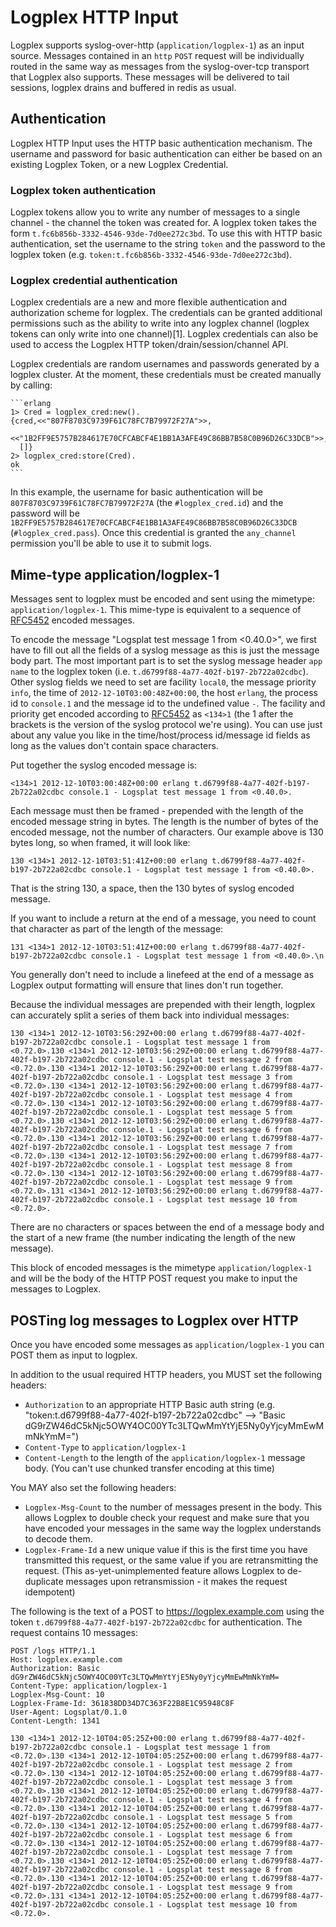 # Logplex HTTP Input

Logplex supports syslog-over-http (`application/logplex-1`) as an input source. Messages contained in an `http` `POST` request will be individually routed in the same way as messages from the syslog-over-tcp transport that Logplex also supports. These messages will be delivered to tail sessions, logplex drains and buffered in redis as usual.

## Authentication

Logplex HTTP Input uses the HTTP basic authentication mechanism. The username and password for basic authentication can either be based on an existing Logplex Token, or a new Logplex Credential.

### Logplex token authentication

Logplex tokens allow you to write any number of messages to a single channel - the channel the token was created for. A logplex token takes the form ``t.fc6b856b-3332-4546-93de-7d0ee272c3bd``. To use this with HTTP basic authentication, set the username to the string ``token`` and the password to the logplex token (e.g. `token:t.fc6b856b-3332-4546-93de-7d0ee272c3bd`).

### Logplex credential authentication

Logplex credentials are a new and more flexible authentication and authorization scheme for logplex. The credentials can be granted additional permissions such as the ability to write into any logplex channel (logplex tokens can only write into one channel)[1]. Logplex credentials can also be used to access the Logplex HTTP token/drain/session/channel API.

Logplex credentials are random usernames and passwords generated by a logplex cluster. At the moment, these credentials must be created manually by calling:

    ```erlang
    1> Cred = logplex_cred:new().
    {cred,<<"807F8703C9739F61C78FC7B79972F27A">>,
      <<"1B2FF9E5757B284617E70CFCABCF4E1BB1A3AFE49C86BB7B58C0B96D26C33DCB">>,
      []}
    2> logplex_cred:store(Cred).
    ok
    ```

In this example, the username for basic authentication will be `807F8703C9739F61C78FC7B79972F27A` (the `#logplex_cred.id`) and the password will be `1B2FF9E5757B284617E70CFCABCF4E1BB1A3AFE49C86BB7B58C0B96D26C33DCB` (`#logplex_cred.pass`). Once this credential is granted the `any_channel` permission you'll be able to use it to submit logs.

## Mime-type application/logplex-1

Messages sent to logplex must be encoded and sent using the mimetype: `application/logplex-1`. This mime-type is equivalent to a sequence of [RFC5452](https://tools.ietf.org/html/rfc5424) encoded messages.

To encode the message "Logsplat test message 1 from <0.40.0>", we first have to fill out all the fields of a syslog message as this is just the message body part. The most important part is to set the syslog message header `app name` to the logplex token (i.e. `t.d6799f88-4a77-402f-b197-2b722a02cdbc`). Other syslog fields we need to set are facility `local0`, the message priority `info`, the time of `2012-12-10T03:00:48Z+00:00`, the host `erlang`, the process id to `console.1` and the message id to the undefined value `-`. The facility and priority get encoded according to [RFC5452](https://tools.ietf.org/html/rfc5424) as `<134>1` (the 1 after the brackets is the version of the syslog protocol we're using). You can use just about any value you like in the time/host/process id/message id fields as long as the values don't contain space characters.

Put together the syslog encoded message is:

    <134>1 2012-12-10T03:00:48Z+00:00 erlang t.d6799f88-4a77-402f-b197-2b722a02cdbc console.1 - Logsplat test message 1 from <0.40.0>.

Each message must then be framed - prepended with the length of the encoded message string in bytes. The length is the number of bytes of the encoded message, not the number of characters. Our example above is 130 bytes long, so when framed, it will look like:

    130 <134>1 2012-12-10T03:51:41Z+00:00 erlang t.d6799f88-4a77-402f-b197-2b722a02cdbc console.1 - Logsplat test message 1 from <0.40.0>.

That is the string 130, a space, then the 130 bytes of syslog encoded message.

If you want to include a return at the end of a message, you need to count that character as part of the length of the message:

    131 <134>1 2012-12-10T03:51:41Z+00:00 erlang t.d6799f88-4a77-402f-b197-2b722a02cdbc console.1 - Logsplat test message 1 from <0.40.0>.\n

You generally don't need to include a linefeed at the end of a message as Logplex output formatting will ensure that lines don't run together.

Because the individual messages are prepended with their length, logplex can accurately split a series of them back into individual messages:

    130 <134>1 2012-12-10T03:56:29Z+00:00 erlang t.d6799f88-4a77-402f-b197-2b722a02cdbc console.1 - Logsplat test message 1 from <0.72.0>.130 <134>1 2012-12-10T03:56:29Z+00:00 erlang t.d6799f88-4a77-402f-b197-2b722a02cdbc console.1 - Logsplat test message 2 from <0.72.0>.130 <134>1 2012-12-10T03:56:29Z+00:00 erlang t.d6799f88-4a77-402f-b197-2b722a02cdbc console.1 - Logsplat test message 3 from <0.72.0>.130 <134>1 2012-12-10T03:56:29Z+00:00 erlang t.d6799f88-4a77-402f-b197-2b722a02cdbc console.1 - Logsplat test message 4 from <0.72.0>.130 <134>1 2012-12-10T03:56:29Z+00:00 erlang t.d6799f88-4a77-402f-b197-2b722a02cdbc console.1 - Logsplat test message 5 from <0.72.0>.130 <134>1 2012-12-10T03:56:29Z+00:00 erlang t.d6799f88-4a77-402f-b197-2b722a02cdbc console.1 - Logsplat test message 6 from <0.72.0>.130 <134>1 2012-12-10T03:56:29Z+00:00 erlang t.d6799f88-4a77-402f-b197-2b722a02cdbc console.1 - Logsplat test message 7 from <0.72.0>.130 <134>1 2012-12-10T03:56:29Z+00:00 erlang t.d6799f88-4a77-402f-b197-2b722a02cdbc console.1 - Logsplat test message 8 from <0.72.0>.130 <134>1 2012-12-10T03:56:29Z+00:00 erlang t.d6799f88-4a77-402f-b197-2b722a02cdbc console.1 - Logsplat test message 9 from <0.72.0>.131 <134>1 2012-12-10T03:56:29Z+00:00 erlang t.d6799f88-4a77-402f-b197-2b722a02cdbc console.1 - Logsplat test message 10 from <0.72.0>.

There are no characters or spaces between the end of a message body and the start of a new frame (the number indicating the length of the new message).

This block of encoded messages is the mimetype `application/logplex-1` and will be the body of the HTTP POST request you make to input the messages to Logplex.

## POSTing log messages to Logplex over HTTP 

Once you have encoded some messages as `application/logplex-1` you can POST them as input to logplex.

In addition to the usual required HTTP headers, you MUST set the following headers:

* `Authorization` to an appropriate HTTP Basic auth string (e.g. "token:t.d6799f88-4a77-402f-b197-2b722a02cdbc" --> "Basic dG9rZW46dC5kNjc5OWY4OC00YTc3LTQwMmYtYjE5Ny0yYjcyMmEwMmNkYmM=")
* `Content-Type` to `application/logplex-1`
* `Content-Length` to the length of the `application/logplex-1` message body. (You can't use chunked transfer encoding at this time)

You MAY also set the following headers:
* `Logplex-Msg-Count` to the number of messages present in the body. This allows Logplex to double check your request and make sure that you have encoded your messages in the same way the logplex understands to decode them.
* `Logplex-Frame-Id` a new unique value if this is the first time you have transmitted this request, or the same value if you are retransmitting the request. (This as-yet-unimplemented feature allows Logplex to de-duplicate messages upon retransmission - it makes the request idempotent)

The following is the text of a POST to https://logplex.example.com using the token `t.d6799f88-4a77-402f-b197-2b722a02cdbc` for authentication. The request contains 10 messages:

    POST /logs HTTP/1.1
    Host: logplex.example.com
    Authorization: Basic dG9rZW46dC5kNjc5OWY4OC00YTc3LTQwMmYtYjE5Ny0yYjcyMmEwMmNkYmM=
    Content-Type: application/logplex-1
    Logplex-Msg-Count: 10
    Logplex-Frame-Id: 361838DD34D7C363F22B8E1C95948C8F
    User-Agent: Logsplat/0.1.0
    Content-Length: 1341
    
    130 <134>1 2012-12-10T04:05:25Z+00:00 erlang t.d6799f88-4a77-402f-b197-2b722a02cdbc console.1 - Logsplat test message 1 from <0.72.0>.130 <134>1 2012-12-10T04:05:25Z+00:00 erlang t.d6799f88-4a77-402f-b197-2b722a02cdbc console.1 - Logsplat test message 2 from <0.72.0>.130 <134>1 2012-12-10T04:05:25Z+00:00 erlang t.d6799f88-4a77-402f-b197-2b722a02cdbc console.1 - Logsplat test message 3 from <0.72.0>.130 <134>1 2012-12-10T04:05:25Z+00:00 erlang t.d6799f88-4a77-402f-b197-2b722a02cdbc console.1 - Logsplat test message 4 from <0.72.0>.130 <134>1 2012-12-10T04:05:25Z+00:00 erlang t.d6799f88-4a77-402f-b197-2b722a02cdbc console.1 - Logsplat test message 5 from <0.72.0>.130 <134>1 2012-12-10T04:05:25Z+00:00 erlang t.d6799f88-4a77-402f-b197-2b722a02cdbc console.1 - Logsplat test message 6 from <0.72.0>.130 <134>1 2012-12-10T04:05:25Z+00:00 erlang t.d6799f88-4a77-402f-b197-2b722a02cdbc console.1 - Logsplat test message 7 from <0.72.0>.130 <134>1 2012-12-10T04:05:25Z+00:00 erlang t.d6799f88-4a77-402f-b197-2b722a02cdbc console.1 - Logsplat test message 8 from <0.72.0>.130 <134>1 2012-12-10T04:05:25Z+00:00 erlang t.d6799f88-4a77-402f-b197-2b722a02cdbc console.1 - Logsplat test message 9 from <0.72.0>.131 <134>1 2012-12-10T04:05:25Z+00:00 erlang t.d6799f88-4a77-402f-b197-2b722a02cdbc console.1 - Logsplat test message 10 from <0.72.0>.